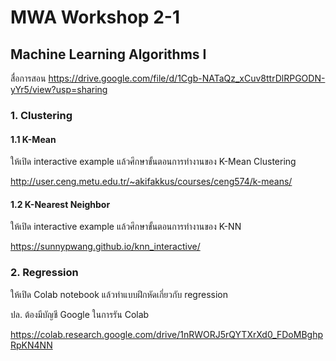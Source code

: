 # MWA Workshop 2-1
## Machine Learning Algorithms I

สื่อการสอน
https://drive.google.com/file/d/1Cgb-NATaQz_xCuv8ttrDlRPGODN-yYr5/view?usp=sharing

### 1. Clustering

#### 1.1 K-Mean

ให้เปิด interactive example แล้วศึกษาขั้นตอนการทำงานของ K-Mean Clustering

http://user.ceng.metu.edu.tr/~akifakkus/courses/ceng574/k-means/


#### 1.2 K-Nearest Neighbor

ให้เปิด interactive example แล้วศึกษาขั้นตอนการทำงานของ K-NN

https://sunnypwang.github.io/knn_interactive/


### 2. Regression

ให้เปิด Colab notebook แล้วทำแบบฝึกหัดเกี่ยวกับ regression

ปล. ต้องมีบัญชี Google ในการรัน Colab

https://colab.research.google.com/drive/1nRWORJ5rQYTXrXd0_FDoMBghpRpKN4NN
